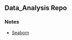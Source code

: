 ## Data_Analysis Repo
### Notes
- [Seaborn](https://github.com/achannaung/Data_Analysis/tree/main/Seaborn)
